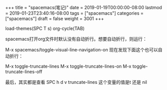 +++
title = "spacemacs(笔记)"
date = 2019-01-19T00:00:00-08:00
lastmod = 2019-01-23T23:40:16-08:00
tags = ["spacemacs"]
categories = ["spacemacs"]
draft = false
weight = 3001
+++

load-themes(SPC T s)
org-cycle(TAB)

spacemacs打开org文件时默认没有自动折行。想要自动折行，则运行：

M-x spacemacs/toggle-visual-line-navigation-on
现在发现下面这个也可以自动折行：

M-x toggle-truncate-lines
M-x toggle-truncate-lines-on
M-x toggle-truncate-lines-off

最后，其实都是查看 SPC h d v truncate-lines 这个变量的值是t 还是 nil
